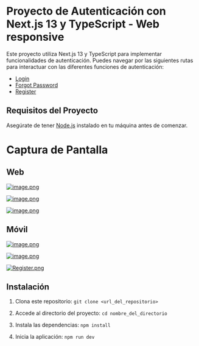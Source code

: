 # Proyecto de Autenticación con Next.js 13 y TypeScript - Web responsive

Este proyecto utiliza Next.js 13 y TypeScript para implementar funcionalidades de autenticación. Puedes navegar por las siguientes rutas para interactuar con las diferentes funciones de autenticación:

- [Login](http://localhost:3000/auth/login)
- [Forgot Password](http://localhost:3000/auth/forgot-password)
- [Register](http://localhost:3000/auth/register)

## Requisitos del Proyecto

Asegúrate de tener [Node.js](https://nodejs.org/) instalado en tu máquina antes de comenzar.

# Captura de Pantalla

## Web

[![image.png](https://i.postimg.cc/KYvwfN42/image.png)](https://postimg.cc/21M08n4c)

[![image.png](https://i.postimg.cc/ht42RGn8/image.png)](https://postimg.cc/HVKwQdVj)

[![image.png](https://i.postimg.cc/63xRwHRs/image.png)](https://postimg.cc/VS45WWD4)

## Móvil

[![image.png](https://i.postimg.cc/g2VbNspS/image.png)](https://postimg.cc/cvLzJQrw)

[![image.png](https://i.postimg.cc/3J3q3hQB/image.png)](https://postimg.cc/ThH0cZwL)

[![Register.png](https://i.postimg.cc/Jn1XGpr9/Register.png)](https://postimg.cc/qt5qFXCL)

## Instalación

1. Clona este repositorio:
  ```git clone <url_del_repositorio>```

2. Accede al directorio del proyecto:
  ```cd nombre_del_directorio```

3. Instala las dependencias:
  ```npm install```

4. Inicia la aplicación:
  ```npm run dev```